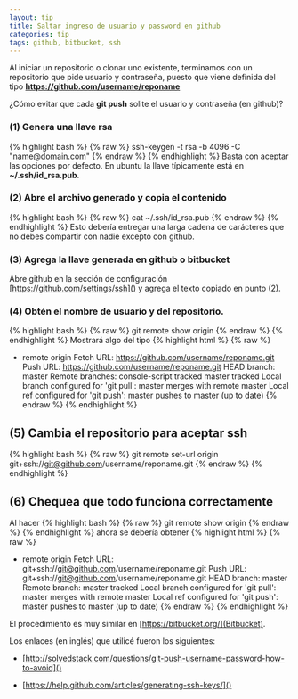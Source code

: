 ```yaml
---
layout: tip
title: Saltar ingreso de usuario y password en github
categories: tip
tags: github, bitbucket, ssh
---
```


Al iniciar un repositorio o clonar uno existente, terminamos con un repositorio que pide usuario y contraseña,
puesto que viene definida del tipo **https://github.com/username/reponame**

¿Cómo evitar que cada **git push** solite el usuario y contraseña (en github)?


### (1) Genera una llave rsa
{% highlight bash %}
{% raw %}
ssh-keygen -t rsa -b 4096 -C "name@domain.com"
{% endraw %}
{% endhighlight %}
Basta con aceptar las opciones por defecto.
En ubuntu la llave típicamente está en **~/.ssh/id_rsa.pub**.

### (2) Abre el archivo generado y copia el contenido
{% highlight bash %}
{% raw %}
cat ~/.ssh/id_rsa.pub
{% endraw %}
{% endhighlight %}
Esto debería entregar una larga cadena de carácteres que no debes compartir con nadie excepto con github.

### (3) Agrega la llave generada en github o bitbucket
Abre github en la sección de configuración [https://github.com/settings/ssh]() 
y agrega el texto copiado en punto (2).

### (4) Obtén el nombre de usuario y del repositorio.
{% highlight bash %}
{% raw %}
git remote show origin
{% endraw %}
{% endhighlight %}
Mostrará algo del tipo
{% highlight html %}
{% raw %}
* remote origin
  Fetch URL: https://github.com/username/reponame.git
  Push  URL: https://github.com/username/reponame.git
  HEAD branch: master
  Remote branches:
    console-script tracked
    master         tracked
  Local branch configured for 'git pull':
    master merges with remote master
  Local ref configured for 'git push':
    master pushes to master (up to date)
{% endraw %}
{% endhighlight %}

## (5) Cambia el repositorio para aceptar ssh
{% highlight bash %}
{% raw %}
git remote set-url origin git+ssh://git@github.com/username/reponame.git
{% endraw %}
{% endhighlight %}

## (6) Chequea que todo funciona correctamente
Al hacer
{% highlight bash %}
{% raw %}
git remote show origin
{% endraw %}
{% endhighlight %}
ahora se debería obtener
{% highlight html %}
{% raw %}
* remote origin
  Fetch URL: git+ssh://git@github.com/username/reponame.git
  Push  URL: git+ssh://git@github.com/username/reponame.git
  HEAD branch: master
  Remote branch:
    master tracked
  Local branch configured for 'git pull':
    master merges with remote master
  Local ref configured for 'git push':
    master pushes to master (up to date)
{% endraw %}
{% endhighlight %}

El procedimiento es muy similar en [https://bitbucket.org/](Bitbucket).

Los enlaces (en inglés) que utilicé fueron los siguientes:

 * [http://solvedstack.com/questions/git-push-username-password-how-to-avoid]()

 * [https://help.github.com/articles/generating-ssh-keys/]()
